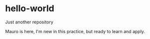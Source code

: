 # hello-world
Just another repository

Mauro is here, I'm new in this practice, but ready to learn and apply.

